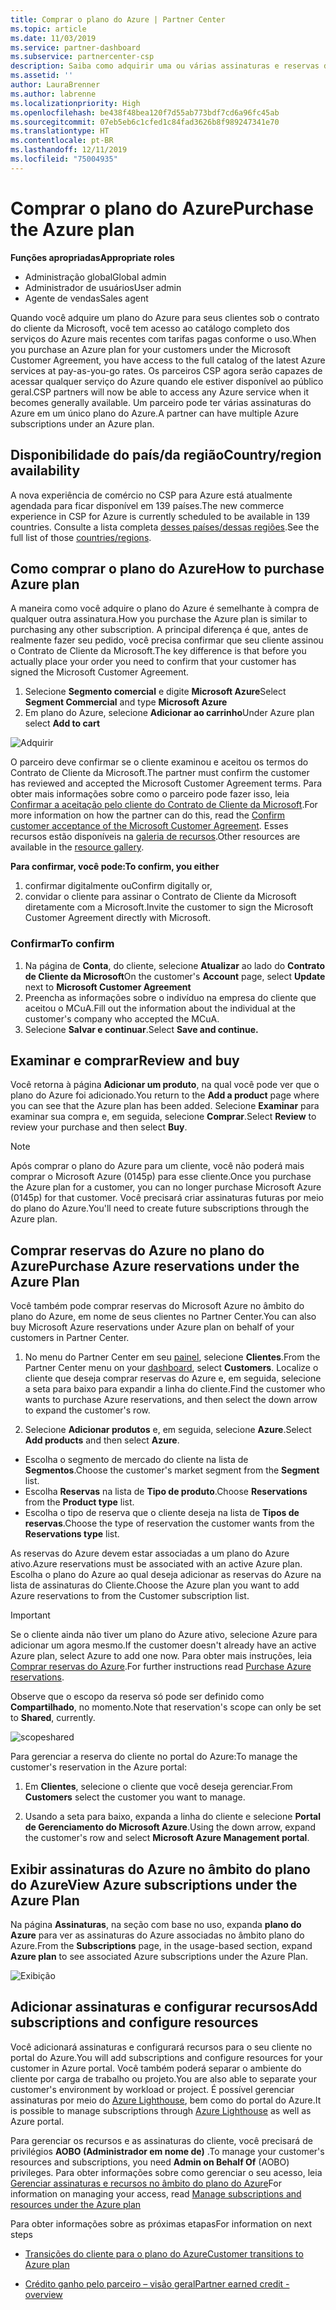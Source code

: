 ```yaml
---
title: Comprar o plano do Azure | Partner Center
ms.topic: article
ms.date: 11/03/2019
ms.service: partner-dashboard
ms.subservice: partnercenter-csp
description: Saiba como adquirir uma ou várias assinaturas e reservas do Azure no plano do Azure para configurar recursos e exibir ou adicionar assinaturas.
ms.assetid: ''
author: LauraBrenner
ms.author: labrenne
ms.localizationpriority: High
ms.openlocfilehash: be438f48bea120f7d55ab773bdf7cd6a96fc45ab
ms.sourcegitcommit: 07eb5eb6c1cfed1c84fad3626b8f989247341e70
ms.translationtype: HT
ms.contentlocale: pt-BR
ms.lasthandoff: 12/11/2019
ms.locfileid: "75004935"
---
```

# <a name="purchase-the-azure-plan"></a><span data-ttu-id="426b2-103">Comprar o plano do Azure</span><span class="sxs-lookup"><span data-stu-id="426b2-103">Purchase the Azure plan</span></span>

<span data-ttu-id="426b2-104">**Funções apropriadas**</span><span class="sxs-lookup"><span data-stu-id="426b2-104">**Appropriate roles**</span></span>
-   <span data-ttu-id="426b2-105">Administração global</span><span class="sxs-lookup"><span data-stu-id="426b2-105">Global admin</span></span>
-   <span data-ttu-id="426b2-106">Administrador de usuários</span><span class="sxs-lookup"><span data-stu-id="426b2-106">User admin</span></span>
-   <span data-ttu-id="426b2-107">Agente de vendas</span><span class="sxs-lookup"><span data-stu-id="426b2-107">Sales agent</span></span>

<span data-ttu-id="426b2-108">Quando você adquire um plano do Azure para seus clientes sob o contrato do cliente da Microsoft, você tem acesso ao catálogo completo dos serviços do Azure mais recentes com tarifas pagas conforme o uso.</span><span class="sxs-lookup"><span data-stu-id="426b2-108">When you purchase an Azure plan for your customers under the Microsoft Customer Agreement, you have access to the full catalog of the latest Azure services at pay-as-you-go rates.</span></span> <span data-ttu-id="426b2-109">Os parceiros CSP agora serão capazes de acessar qualquer serviço do Azure quando ele estiver disponível ao público geral.</span><span class="sxs-lookup"><span data-stu-id="426b2-109">CSP partners will now be able to access any Azure service when it becomes generally available.</span></span> <span data-ttu-id="426b2-110">Um parceiro pode ter várias assinaturas do Azure em um único plano do Azure.</span><span class="sxs-lookup"><span data-stu-id="426b2-110">A partner can have multiple Azure subscriptions under an Azure plan.</span></span> 

## <a name="countryregion-availability"></a><span data-ttu-id="426b2-111">Disponibilidade do país/da região</span><span class="sxs-lookup"><span data-stu-id="426b2-111">Country/region availability</span></span>
<span data-ttu-id="426b2-112">A nova experiência de comércio no CSP para Azure está atualmente agendada para ficar disponível em 139 países.</span><span class="sxs-lookup"><span data-stu-id="426b2-112">The new commerce experience in CSP for Azure is currently scheduled to be available in 139 countries.</span></span> <span data-ttu-id="426b2-113">Consulte a lista completa [desses países/dessas regiões](https://query.prod.cms.rt.microsoft.com/cms/api/am/binary/RE3QN0x).</span><span class="sxs-lookup"><span data-stu-id="426b2-113">See the full list of those [countries/regions](https://query.prod.cms.rt.microsoft.com/cms/api/am/binary/RE3QN0x).</span></span> 

## <a name="how-to-purchase-azure-plan"></a><span data-ttu-id="426b2-114">Como comprar o plano do Azure</span><span class="sxs-lookup"><span data-stu-id="426b2-114">How to purchase Azure plan</span></span>

<span data-ttu-id="426b2-115">A maneira como você adquire o plano do Azure é semelhante à compra de qualquer outra assinatura.</span><span class="sxs-lookup"><span data-stu-id="426b2-115">How you purchase the Azure plan is similar to purchasing any other subscription.</span></span> <span data-ttu-id="426b2-116">A principal diferença é que, antes de realmente fazer seu pedido, você precisa confirmar que seu cliente assinou o Contrato de Cliente da Microsoft.</span><span class="sxs-lookup"><span data-stu-id="426b2-116">The key difference is that before you actually place your order you need to confirm that your customer has signed the Microsoft Customer Agreement.</span></span>

1. <span data-ttu-id="426b2-117">Selecione **Segmento comercial** e digite **Microsoft Azure**</span><span class="sxs-lookup"><span data-stu-id="426b2-117">Select **Segment Commercial** and type **Microsoft Azure**</span></span> 
2. <span data-ttu-id="426b2-118">Em plano do Azure, selecione **Adicionar ao carrinho**</span><span class="sxs-lookup"><span data-stu-id="426b2-118">Under Azure plan select **Add to cart**</span></span>

![Adquirir](images/azure/Azurepurchase1.png)

<span data-ttu-id="426b2-120">O parceiro deve confirmar se o cliente examinou e aceitou os termos do Contrato de Cliente da Microsoft.</span><span class="sxs-lookup"><span data-stu-id="426b2-120">The partner must confirm the customer has reviewed and accepted the Microsoft Customer Agreement terms.</span></span> <span data-ttu-id="426b2-121">Para obter mais informações sobre como o parceiro pode fazer isso, leia [Confirmar a aceitação pelo cliente do Contrato de Cliente da Microsoft](https://docs.microsoft.com/partner-center/confirm-customer-agreement).</span><span class="sxs-lookup"><span data-stu-id="426b2-121">For more information on how the partner can do this, read the [Confirm customer acceptance of the Microsoft Customer Agreement](https://docs.microsoft.com/partner-center/confirm-customer-agreement).</span></span> <span data-ttu-id="426b2-122">Esses recursos estão disponíveis na [galeria de recursos](https://partner.microsoft.com/resources/collection/Microsoft-Customer-Agreement-in-the-CSP-program#/).</span><span class="sxs-lookup"><span data-stu-id="426b2-122">Other resources are available in the [resource gallery](https://partner.microsoft.com/resources/collection/Microsoft-Customer-Agreement-in-the-CSP-program#/).</span></span>

<span data-ttu-id="426b2-123">**Para confirmar, você pode:**</span><span class="sxs-lookup"><span data-stu-id="426b2-123">**To confirm, you either**</span></span>
1. <span data-ttu-id="426b2-124">confirmar digitalmente ou</span><span class="sxs-lookup"><span data-stu-id="426b2-124">Confirm digitally or,</span></span>
2. <span data-ttu-id="426b2-125">convidar o cliente para assinar o Contrato de Cliente da Microsoft diretamente com a Microsoft.</span><span class="sxs-lookup"><span data-stu-id="426b2-125">Invite the customer to sign the Microsoft Customer Agreement directly with Microsoft.</span></span> 

### <a name="to-confirm"></a><span data-ttu-id="426b2-126">Confirmar</span><span class="sxs-lookup"><span data-stu-id="426b2-126">To confirm</span></span> 

1. <span data-ttu-id="426b2-127">Na página de **Conta**, do cliente, selecione **Atualizar** ao lado do **Contrato de Cliente da Microsoft**</span><span class="sxs-lookup"><span data-stu-id="426b2-127">On the customer's **Account** page, select **Update** next to **Microsoft Customer Agreement**</span></span>  
2. <span data-ttu-id="426b2-128">Preencha as informações sobre o indivíduo na empresa do cliente que aceitou o MCuA.</span><span class="sxs-lookup"><span data-stu-id="426b2-128">Fill out the information about the individual at the customer's company who accepted the MCuA.</span></span>
3. <span data-ttu-id="426b2-129">Selecione **Salvar e continuar**.</span><span class="sxs-lookup"><span data-stu-id="426b2-129">Select **Save and continue.**</span></span>  

## <a name="review-and-buy"></a><span data-ttu-id="426b2-130">Examinar e comprar</span><span class="sxs-lookup"><span data-stu-id="426b2-130">Review and buy</span></span>

<span data-ttu-id="426b2-131">Você retorna à página **Adicionar um produto**, na qual você pode ver que o plano do Azure foi adicionado.</span><span class="sxs-lookup"><span data-stu-id="426b2-131">You return to the **Add a product** page where you can see that the Azure plan has been added.</span></span> <span data-ttu-id="426b2-132">Selecione **Examinar** para examinar sua compra e, em seguida, selecione **Comprar**.</span><span class="sxs-lookup"><span data-stu-id="426b2-132">Select **Review** to review your purchase and then select **Buy**.</span></span> 

>[!Note]
><span data-ttu-id="426b2-133">Após comprar o plano do Azure para um cliente, você não poderá mais comprar o Microsoft Azure (0145p) para esse cliente.</span><span class="sxs-lookup"><span data-stu-id="426b2-133">Once you purchase the Azure plan for a customer, you can no longer purchase Microsoft Azure (0145p) for that customer.</span></span> <span data-ttu-id="426b2-134">Você precisará criar assinaturas futuras por meio do plano do Azure.</span><span class="sxs-lookup"><span data-stu-id="426b2-134">You'll need to create future subscriptions through the Azure plan.</span></span>

## <a name="purchase-azure-reservations-under-the-azure-plan"></a><span data-ttu-id="426b2-135">Comprar reservas do Azure no plano do Azure</span><span class="sxs-lookup"><span data-stu-id="426b2-135">Purchase Azure reservations under the Azure Plan</span></span> 
  
<span data-ttu-id="426b2-136">Você também pode comprar reservas do Microsoft Azure no âmbito do plano do Azure, em nome de seus clientes no Partner Center.</span><span class="sxs-lookup"><span data-stu-id="426b2-136">You can also buy Microsoft Azure reservations under Azure plan on behalf of your customers in Partner Center.</span></span>

1. <span data-ttu-id="426b2-137">No menu do Partner Center em seu [painel](https://partner.microsoft.com/dashboard/), selecione **Clientes**.</span><span class="sxs-lookup"><span data-stu-id="426b2-137">From the Partner Center menu on your [dashboard](https://partner.microsoft.com/dashboard/), select **Customers**.</span></span> <span data-ttu-id="426b2-138">Localize o cliente que deseja comprar reservas do Azure e, em seguida, selecione a seta para baixo para expandir a linha do cliente.</span><span class="sxs-lookup"><span data-stu-id="426b2-138">Find the customer who wants to purchase Azure reservations, and then select the down arrow to expand the customer's row.</span></span> 

2. <span data-ttu-id="426b2-139">Selecione **Adicionar produtos** e, em seguida, selecione **Azure**.</span><span class="sxs-lookup"><span data-stu-id="426b2-139">Select **Add products** and then select **Azure**.</span></span> 
- <span data-ttu-id="426b2-140">Escolha o segmento de mercado do cliente na lista de **Segmentos**.</span><span class="sxs-lookup"><span data-stu-id="426b2-140">Choose the customer's market segment from the **Segment** list.</span></span> 
- <span data-ttu-id="426b2-141">Escolha **Reservas** na lista de **Tipo de produto**.</span><span class="sxs-lookup"><span data-stu-id="426b2-141">Choose **Reservations** from the **Product type** list.</span></span> 
- <span data-ttu-id="426b2-142">Escolha o tipo de reserva que o cliente deseja na lista de **Tipos de reservas**.</span><span class="sxs-lookup"><span data-stu-id="426b2-142">Choose the type of reservation the customer wants from the **Reservations type** list.</span></span> 

<span data-ttu-id="426b2-143">As reservas do Azure devem estar associadas a um plano do Azure ativo.</span><span class="sxs-lookup"><span data-stu-id="426b2-143">Azure reservations must be associated with an active Azure plan.</span></span> <span data-ttu-id="426b2-144">Escolha o plano do Azure ao qual deseja adicionar as reservas do Azure na lista de assinaturas do Cliente.</span><span class="sxs-lookup"><span data-stu-id="426b2-144">Choose the Azure plan you want to add Azure reservations to from the Customer subscription list.</span></span> 

>[!Important] 
><span data-ttu-id="426b2-145">Se o cliente ainda não tiver um plano do Azure ativo, selecione Azure para adicionar um agora mesmo.</span><span class="sxs-lookup"><span data-stu-id="426b2-145">If the customer doesn't already have an active Azure plan, select Azure to add one now.</span></span> <span data-ttu-id="426b2-146">Para obter mais instruções, leia [Comprar reservas do Azure](https://docs.microsoft.com/partner-center/azure-reservations-buying#purchase-azure-reservations).</span><span class="sxs-lookup"><span data-stu-id="426b2-146">For further instructions read [Purchase Azure reservations](https://docs.microsoft.com/partner-center/azure-reservations-buying#purchase-azure-reservations).</span></span>

<span data-ttu-id="426b2-147">Observe que o escopo da reserva só pode ser definido como **Compartilhado**, no momento.</span><span class="sxs-lookup"><span data-stu-id="426b2-147">Note that reservation's scope can only be set to **Shared**, currently.</span></span> 

![scopeshared](images/azure/addprods1.png)

<span data-ttu-id="426b2-149">Para gerenciar a reserva do cliente no portal do Azure:</span><span class="sxs-lookup"><span data-stu-id="426b2-149">To manage the customer's reservation in the Azure portal:</span></span> 

1. <span data-ttu-id="426b2-150">Em **Clientes**, selecione o cliente que você deseja gerenciar.</span><span class="sxs-lookup"><span data-stu-id="426b2-150">From **Customers** select the customer you want to manage.</span></span> 

2. <span data-ttu-id="426b2-151">Usando a seta para baixo, expanda a linha do cliente e selecione **Portal de Gerenciamento do Microsoft Azure**.</span><span class="sxs-lookup"><span data-stu-id="426b2-151">Using the down arrow, expand the customer's row and select **Microsoft Azure Management portal**.</span></span>  
 
## <a name="view-azure-subscriptions-under-the-azure-plan"></a><span data-ttu-id="426b2-152">Exibir assinaturas do Azure no âmbito do plano do Azure</span><span class="sxs-lookup"><span data-stu-id="426b2-152">View Azure subscriptions under the Azure Plan</span></span> 

<span data-ttu-id="426b2-153">Na página **Assinaturas**, na seção com base no uso, expanda **plano do Azure** para ver as assinaturas do Azure associadas no âmbito plano do Azure.</span><span class="sxs-lookup"><span data-stu-id="426b2-153">From the **Subscriptions** page, in the usage-based section, expand **Azure plan** to see associated Azure subscriptions under the Azure Plan.</span></span>

![Exibição](images/azure/addprods2.png) 


## <a name="add-subscriptions-and-configure-resources"></a><span data-ttu-id="426b2-155">Adicionar assinaturas e configurar recursos</span><span class="sxs-lookup"><span data-stu-id="426b2-155">Add subscriptions and configure resources</span></span>

<span data-ttu-id="426b2-156">Você adicionará assinaturas e configurará recursos para o seu cliente no portal do Azure.</span><span class="sxs-lookup"><span data-stu-id="426b2-156">You will add subscriptions and configure resources for your customer in Azure portal.</span></span> <span data-ttu-id="426b2-157">Você também poderá separar o ambiente do cliente por carga de trabalho ou projeto.</span><span class="sxs-lookup"><span data-stu-id="426b2-157">You are also able to separate your customer's environment by workload or project.</span></span> <span data-ttu-id="426b2-158">É possível gerenciar assinaturas por meio do [Azure Lighthouse](https://azure.microsoft.com/services/azure-lighthouse/), bem como do portal do Azure.</span><span class="sxs-lookup"><span data-stu-id="426b2-158">It is possible to manage subscriptions through [Azure Lighthouse](https://azure.microsoft.com/services/azure-lighthouse/) as well as Azure portal.</span></span> 

<span data-ttu-id="426b2-159">Para gerenciar os recursos e as assinaturas do cliente, você precisará de privilégios **AOBO (Administrador em nome de)** .</span><span class="sxs-lookup"><span data-stu-id="426b2-159">To manage your customer's resources and subscriptions, you need **Admin on Behalf Of** (AOBO) privileges.</span></span> <span data-ttu-id="426b2-160">Para obter informações sobre como gerenciar o seu acesso, leia [Gerenciar assinaturas e recursos no âmbito do plano do Azure](azure-plan-manage.md)</span><span class="sxs-lookup"><span data-stu-id="426b2-160">For information on managing your access, read [Manage subscriptions and resources under the Azure plan](azure-plan-manage.md)</span></span>

<span data-ttu-id="426b2-161">Para obter informações sobre as próximas etapas</span><span class="sxs-lookup"><span data-stu-id="426b2-161">For information on next steps</span></span>

- [<span data-ttu-id="426b2-162">Transições do cliente para o plano do Azure</span><span class="sxs-lookup"><span data-stu-id="426b2-162">Customer transitions to Azure plan</span></span>](azure-plan-transition.md)

- [<span data-ttu-id="426b2-163">Crédito ganho pelo parceiro – visão geral</span><span class="sxs-lookup"><span data-stu-id="426b2-163">Partner earned credit - overview</span></span>](partner-earned-credit.md)







            




    

  













    



    
